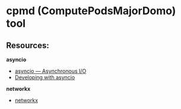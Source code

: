 # cpmd (ComputePodsMajorDomo) tool


## Resources:

**asyncio**

- [asyncio — Asynchronous I/O](https://docs.python.org/3/library/asyncio.html)
- [Developing with asyncio](https://docs.python.org/3/library/asyncio-dev.html)

**networkx**

- [networkx](https://networkx.org/)
